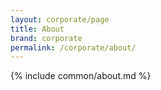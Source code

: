 ```yaml
---
layout: corporate/page
title: About
brand: corporate
permalink: /corporate/about/
---
```

{% include common/about.md %}
